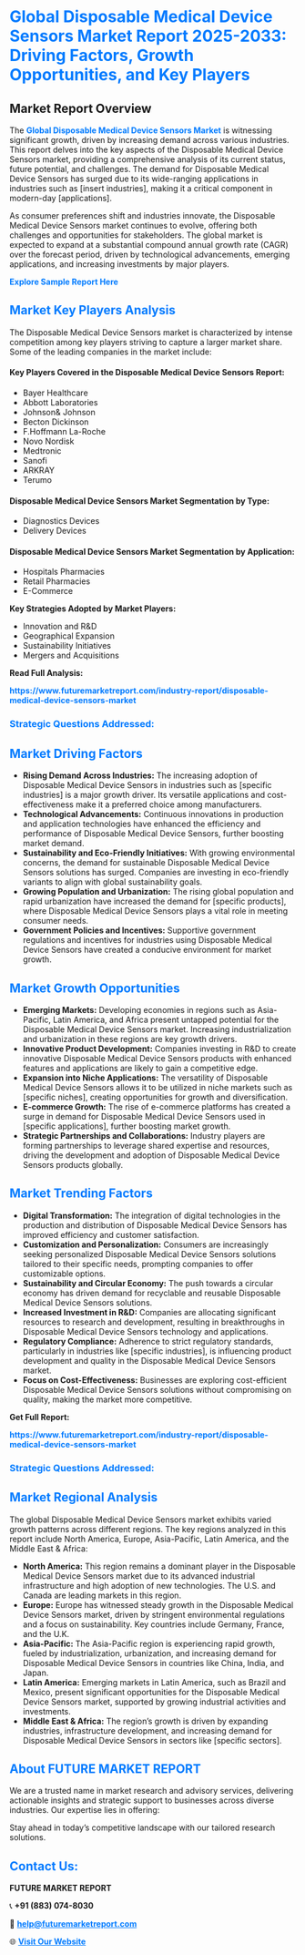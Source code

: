 <h1 style="color: #007BFF;">Global Disposable Medical Device Sensors Market Report 2025-2033: Driving Factors, Growth Opportunities, and Key Players</h1>

<section id="overview">
<h2>Market Report Overview</h2>
<p>The <a href="https://www.futuremarketreport.com/industry-report/disposable-medical-device-sensors-market" style="color: #007BFF; text-decoration: none;"><strong>Global Disposable Medical Device Sensors Market</strong></a> is witnessing significant growth, driven by increasing demand across various industries. This report delves into the key aspects of the Disposable Medical Device Sensors market, providing a comprehensive analysis of its current status, future potential, and challenges. The demand for Disposable Medical Device Sensors has surged due to its wide-ranging applications in industries such as [insert industries], making it a critical component in modern-day [applications].</p>
<p>As consumer preferences shift and industries innovate, the Disposable Medical Device Sensors market continues to evolve, offering both challenges and opportunities for stakeholders. The global market is expected to expand at a substantial compound annual growth rate (CAGR) over the forecast period, driven by technological advancements, emerging applications, and increasing investments by major players.</p>
</section>

<section id="overview">
<p><a href="https://www.futuremarketreport.com/request-sample/reportId=34452" style="color: #007BFF; text-decoration: none;"><strong>Explore Sample Report Here</strong></a></p>
</section>

<section id="key-players">
<h2 style="color: #007BFF;">Market Key Players Analysis</h2>
<p>The Disposable Medical Device Sensors market is characterized by intense competition among key players striving to capture a larger market share. Some of the leading companies in the market include:</p>
<h4>Key Players Covered in the Disposable Medical Device Sensors Report:</h4>
<ul><li>Bayer Healthcare</li><li>Abbott Laboratories</li><li>Johnson&amp; Johnson</li><li>Becton Dickinson</li><li>F.Hoffmann La-Roche</li><li>Novo Nordisk</li><li>Medtronic</li><li>Sanofi</li><li>ARKRAY</li><li>Terumo</li></ul>
<h4>Disposable Medical Device Sensors Market Segmentation by Type:</h4>
<ul><li>Diagnostics Devices</li><li>Delivery Devices</li></ul>

<h4>Disposable Medical Device Sensors Market Segmentation by Application:</h4>
<ul><li>Hospitals Pharmacies</li><li>Retail Pharmacies</li><li>E-Commerce</li></ul>
<p><strong>Key Strategies Adopted by Market Players:</strong></p>
<ul>
<li>Innovation and R&D</li>
<li>Geographical Expansion</li>
<li>Sustainability Initiatives</li>
<li>Mergers and Acquisitions</li>
</ul>
</section>

<section>
<p><strong>Read Full Analysis: </strong></p><a href="https://www.futuremarketreport.com/industry-report/disposable-medical-device-sensors-market" style="color: #007BFF; text-decoration: none;"><strong>https://www.futuremarketreport.com/industry-report/disposable-medical-device-sensors-market</strong></a>
<h3 style="color: #007BFF;">Strategic Questions Addressed:</h3>
</section>

<section id="driving-factors">
<h2 style="color: #007BFF;">Market Driving Factors</h2>
<ul>
<li><strong>Rising Demand Across Industries:</strong> The increasing adoption of Disposable Medical Device Sensors in industries such as [specific industries] is a major growth driver. Its versatile applications and cost-effectiveness make it a preferred choice among manufacturers.</li>
<li><strong>Technological Advancements:</strong> Continuous innovations in production and application technologies have enhanced the efficiency and performance of Disposable Medical Device Sensors, further boosting market demand.</li>
<li><strong>Sustainability and Eco-Friendly Initiatives:</strong> With growing environmental concerns, the demand for sustainable Disposable Medical Device Sensors solutions has surged. Companies are investing in eco-friendly variants to align with global sustainability goals.</li>
<li><strong>Growing Population and Urbanization:</strong> The rising global population and rapid urbanization have increased the demand for [specific products], where Disposable Medical Device Sensors plays a vital role in meeting consumer needs.</li>
<li><strong>Government Policies and Incentives:</strong> Supportive government regulations and incentives for industries using Disposable Medical Device Sensors have created a conducive environment for market growth.</li>
</ul>
</section>

<section id="growth-opportunities">
<h2 style="color: #007BFF;">Market Growth Opportunities</h2>
<ul>
<li><strong>Emerging Markets:</strong> Developing economies in regions such as Asia-Pacific, Latin America, and Africa present untapped potential for the Disposable Medical Device Sensors market. Increasing industrialization and urbanization in these regions are key growth drivers.</li>
<li><strong>Innovative Product Development:</strong> Companies investing in R&D to create innovative Disposable Medical Device Sensors products with enhanced features and applications are likely to gain a competitive edge.</li>
<li><strong>Expansion into Niche Applications:</strong> The versatility of Disposable Medical Device Sensors allows it to be utilized in niche markets such as [specific niches], creating opportunities for growth and diversification.</li>
<li><strong>E-commerce Growth:</strong> The rise of e-commerce platforms has created a surge in demand for Disposable Medical Device Sensors used in [specific applications], further boosting market growth.</li>
<li><strong>Strategic Partnerships and Collaborations:</strong> Industry players are forming partnerships to leverage shared expertise and resources, driving the development and adoption of Disposable Medical Device Sensors products globally.</li>
</ul>
</section>

<section id="trending-factors">
<h2 style="color: #007BFF;">Market Trending Factors</h2>
<ul>
<li><strong>Digital Transformation:</strong> The integration of digital technologies in the production and distribution of Disposable Medical Device Sensors has improved efficiency and customer satisfaction.</li>
<li><strong>Customization and Personalization:</strong> Consumers are increasingly seeking personalized Disposable Medical Device Sensors solutions tailored to their specific needs, prompting companies to offer customizable options.</li>
<li><strong>Sustainability and Circular Economy:</strong> The push towards a circular economy has driven demand for recyclable and reusable Disposable Medical Device Sensors solutions.</li>
<li><strong>Increased Investment in R&D:</strong> Companies are allocating significant resources to research and development, resulting in breakthroughs in Disposable Medical Device Sensors technology and applications.</li>
<li><strong>Regulatory Compliance:</strong> Adherence to strict regulatory standards, particularly in industries like [specific industries], is influencing product development and quality in the Disposable Medical Device Sensors market.</li>
<li><strong>Focus on Cost-Effectiveness:</strong> Businesses are exploring cost-efficient Disposable Medical Device Sensors solutions without compromising on quality, making the market more competitive.</li>
</ul>
</section>

<section>
<p><strong>Get Full Report: </strong></p><a href="https://www.futuremarketreport.com/industry-report/disposable-medical-device-sensors-market" style="color: #007BFF; text-decoration: none;"><strong>https://www.futuremarketreport.com/industry-report/disposable-medical-device-sensors-market</strong></a>
<h3 style="color: #007BFF;">Strategic Questions Addressed:</h3>
</section>


<section id="regional-analysis">
<h2 style="color: #007BFF;">Market Regional Analysis</h2>
<p>The global Disposable Medical Device Sensors market exhibits varied growth patterns across different regions. The key regions analyzed in this report include North America, Europe, Asia-Pacific, Latin America, and the Middle East & Africa:</p>
<ul>
<li><strong>North America:</strong> This region remains a dominant player in the Disposable Medical Device Sensors market due to its advanced industrial infrastructure and high adoption of new technologies. The U.S. and Canada are leading markets in this region.</li>
<li><strong>Europe:</strong> Europe has witnessed steady growth in the Disposable Medical Device Sensors market, driven by stringent environmental regulations and a focus on sustainability. Key countries include Germany, France, and the U.K.</li>
<li><strong>Asia-Pacific:</strong> The Asia-Pacific region is experiencing rapid growth, fueled by industrialization, urbanization, and increasing demand for Disposable Medical Device Sensors in countries like China, India, and Japan.</li>
<li><strong>Latin America:</strong> Emerging markets in Latin America, such as Brazil and Mexico, present significant opportunities for the Disposable Medical Device Sensors market, supported by growing industrial activities and investments.</li>
<li><strong>Middle East & Africa:</strong> The region’s growth is driven by expanding industries, infrastructure development, and increasing demand for Disposable Medical Device Sensors in sectors like [specific sectors].</li>
</ul>
</section>

<footer>
<h2 style="color: #007BFF;">About FUTURE MARKET REPORT</h2>
<p>We are a trusted name in market research and advisory services, delivering actionable insights and strategic support to businesses across diverse industries. Our expertise lies in offering:</p>

<p>Stay ahead in today’s competitive landscape with our tailored research solutions.</p>

<h2 style="color: #007BFF;">Contact Us:</h2>
<p><strong>FUTURE MARKET REPORT</strong></p>
<p>📞 <strong>+91 (883) 074-8030</strong></p>
<p>📧 <strong><a href="mailto:help@futuremarketreport.com" style="color: #007BFF;">help@futuremarketreport.com</a></strong></p>
<p>🌐 <strong><a href="https://www.futuremarketreport.com/" style="color: #007BFF;">Visit Our Website</a></strong></p>
</footer>